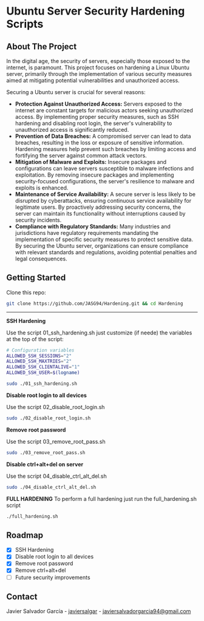 # Ubuntu Server Security Hardening Scripts

## About The Project
In the digital age, the security of servers, especially those exposed to the internet, is paramount. This project focuses on hardening a Linux Ubuntu server, primarily through the implementation of various security measures aimed at mitigating potential vulnerabilities and unauthorized access.

Securing a Ubuntu server is crucial for several reasons:

* **Protection Against Unauthorized Access:** Servers exposed to the internet are constant targets for malicious actors seeking unauthorized access. By implementing proper security measures, such as SSH hardening and disabling root login, the server's vulnerability to unauthorized access is significantly reduced.
* **Prevention of Data Breaches:** A compromised server can lead to data breaches, resulting in the loss or exposure of sensitive information. Hardening measures help prevent such breaches by limiting access and fortifying the server against common attack vectors.
* **Mitigation of Malware and Exploits:** Insecure packages and configurations can leave servers susceptible to malware infections and exploitation. By removing insecure packages and implementing security-focused configurations, the server's resilience to malware and exploits is enhanced.
* **Maintenance of Service Availability:** A secure server is less likely to be disrupted by cyberattacks, ensuring continuous service availability for legitimate users. By proactively addressing security concerns, the server can maintain its functionality without interruptions caused by security incidents.
* **Compliance with Regulatory Standards:** Many industries and jurisdictions have regulatory requirements mandating the implementation of specific security measures to protect sensitive data. By securing the Ubuntu server, organizations can ensure compliance with relevant standards and regulations, avoiding potential penalties and legal consequences.


## Getting Started

Clone this repo:
```bash
git clone https://github.com/JASG94/Hardening.git && cd Hardening
```
---

**SSH Hardening**

Use the script 01_ssh_hardening.sh just customize (if neede) the variables at the top of the script:

```bash
# Configuration variables
ALLOWED_SSH_SESSIONS="2"
ALLOWED_SSH_MAXTRIES="2"
ALLOWED_SSH_CLIENTALIVE="1"
ALLOWED_SSH_USER=$(logname)
```
```bash
sudo ./01_ssh_hardening.sh
```

**Disable root login to all devices**

Use the script 02_disable_root_login.sh 
```bash
sudo ./02_disable_root_login.sh
```

**Remove root password**

Use the script 03_remove_root_pass.sh
```bash
sudo ./03_remove_root_pass.sh
```

**Disable ctrl+alt+del on server**

Use the script 04_disable_ctrl_alt_del.sh
```bash
sudo ./04_disable_ctrl_alt_del.sh
```

**FULL HARDENING**
To perform a full hardening just run the full_hardening.sh script
```bash
./full_hardening.sh
```

## Roadmap

- [x] SSH Hardening
- [x] Disable root login to all devices
- [x] Remove root password
- [x] Remove ctrl+alt+del
- [ ] Future security improvements

## Contact

Javier Salvador García - [javiersalgar](https://www.linkedin.com/in/javiersalgar/) - javiersalvadorgarcia94@gmail.com


